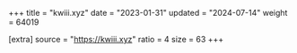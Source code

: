 +++
title = "kwiii.xyz"
date = "2023-01-31"
updated = "2024-07-14"
weight = 64019

[extra]
source = "https://kwiii.xyz"
ratio = 4
size = 63
+++
